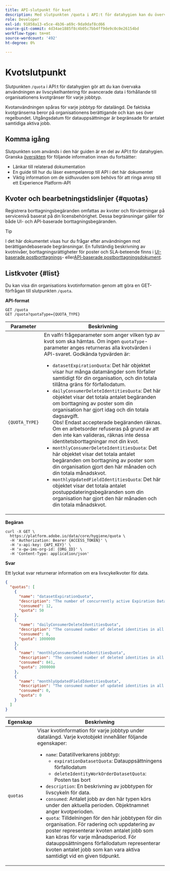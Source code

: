 ```yaml
---
title: API-slutpunkt för kvot
description: Med slutpunkten /quota i API:t för datahygien kan du övervaka användningen av livscykelhantering för avancerade data i förhållande till organisationens månatliga kvotgränser för varje jobbtyp.
role: Developer
exl-id: 91858a13-e5ce-4b36-a69c-9da9daf8cd66
source-git-commit: 4d34ae1885f8c4b05c7bb4ff9de9c0c0e26154bd
workflow-type: tm+mt
source-wordcount: '492'
ht-degree: 0%

---
```


# Kvotslutpunkt

Slutpunkten `/quota` i API:t för datahygien gör att du kan övervaka användningen av livscykelhantering för avancerade data i förhållande till organisationens kvotgränser för varje jobbtyp.

Kvotanvändningen spåras för varje jobbtyp för datalängd. De faktiska kvotgränserna beror på organisationens berättigande och kan ses över regelbundet. Utgångsdatum för datauppsättningar är begränsade för antalet samtidiga aktiva jobb.

## Komma igång

Slutpunkten som används i den här guiden är en del av API:t för datahygien. Granska [översikten](./overview.md) för följande information innan du fortsätter:

* Länkar till relaterad dokumentation
* En guide till hur du läser exempelanrop till API i det här dokumentet
* Viktig information om de sidhuvuden som behövs för att ringa anrop till ett Experience Platform-API

## Kvoter och bearbetningstidslinjer {#quotas}

Registrera borttagningsbegäranden omfattas av kvoter och förväntningar på servicenivå baserat på din licensbehörighet. Dessa begränsningar gäller för både UI- och API-baserade borttagningsbegäranden.

>[!TIP]
> 
>I det här dokumentet visas hur du frågar efter användningen mot berättigandebaserade begränsningar. En fullständig beskrivning av kvotnivåer, borttagningsrättigheter för poster och SLA-beteende finns i [UI-baserade postborttagnings](../ui/record-delete.md#quotas)- eller[API-baserade postborttagningsdokument](./workorder.md#quotas).

## Listkvoter {#list}

Du kan visa din organisations kvotinformation genom att göra en GET-förfrågan till slutpunkten `/quota`.

**API-format**

```http
GET /quota
GET /quota?quotaType={QUOTA_TYPE}
```

| Parameter | Beskrivning |
| --- | --- |
| `{QUOTA_TYPE}` | En valfri frågeparameter som anger vilken typ av kvot som ska hämtas. Om ingen `quotaType`-parameter anges returneras alla kvotvärden i API-svaret. Godkända typvärden är:<ul><li>`datasetExpirationQuota`: Det här objektet visar hur många datamängder som förfaller samtidigt för din organisation, och din totala tillåtna gräns för förfallodatum. </li><li>`dailyConsumerDeleteIdentitiesQuota`: Det här objektet visar det totala antalet begäranden om borttagning av poster som din organisation har gjort idag och din totala dagsavgift.<br>Obs! Endast accepterade begäranden räknas. Om en arbetsorder refuseras på grund av att den inte kan valideras, räknas inte dessa identitetsborttagningar mot din kvot.</li><li>`monthlyConsumerDeleteIdentitiesQuota`: Det här objektet visar det totala antalet begäranden om borttagning av poster som din organisation gjort den här månaden och din totala månadskvot.</li><li>`monthlyUpdatedFieldIdentitiesQuota`: Det här objektet visar det totala antalet postuppdateringsbegäranden som din organisation har gjort den här månaden och din totala månadskvot.</li></ul> |

**Begäran**

```shell
curl -X GET \
  https://platform.adobe.io/data/core/hygiene/quota \
  -H 'Authorization: Bearer {ACCESS_TOKEN}' \
  -H 'x-api-key: {API_KEY}' \
  -H 'x-gw-ims-org-id: {ORG_ID}' \
  -H 'Content-Type: application/json'
```

**Svar**

Ett lyckat svar returnerar information om era livscykelkvoter för data.

```json
{
  "quotas": [
    {
      "name": "datasetExpirationQuota",
      "description": "The number of concurrently active Expiration Dataset Delete in all workorder requests for the organization.",
      "consumed": 12,
      "quota": 50
    },
    {
      "name": "dailyConsumerDeleteIdentitiesQuota",
      "description": "The consumed number of deleted identities in all workorder requests for the organization for today.",
      "consumed": 0,
      "quota": 1000000
    },
    {
      "name": "monthlyConsumerDeleteIdentitiesQuota",
      "description": "The consumed number of deleted identities in all workorder requests for the organization for this month.",
      "consumed": 841,
      "quota": 2000000
    },
    {
      "name": "monthlyUpdatedFieldIdentitiesQuota",
      "description": "The consumed number of updated identities in all workorder requests for the organization for this month.",
      "consumed": 0,
      "quota": 0
    }
  ]
}
```

| Egenskap | Beskrivning |
| -------- | ------- |
| `quotas` | Visar kvotinformation för varje jobbtyp under datalängd. Varje kvotobjekt innehåller följande egenskaper:<ul><li>`name`: Datatillverkarens jobbtyp:<ul><li>`expirationDatasetQuota`: Datauppsättningens förfallodatum</li><li>`deleteIdentityWorkOrderDatasetQuota`: Posten tas bort</li></ul></li><li>`description`: En beskrivning av jobbtypen för livscykeln för data.</li><li>`consumed`: Antalet jobb av den här typen körs under den aktuella perioden. Objektnamnet anger kvotperioden.</li><li>`quota`: Tilldelningen för den här jobbtypen för din organisation. För radering och uppdatering av poster representerar kvoten antalet jobb som kan köras för varje månadsperiod. För datauppsättningens förfallodatum representerar kvoten antalet jobb som kan vara aktiva samtidigt vid en given tidpunkt.</li></ul> |
